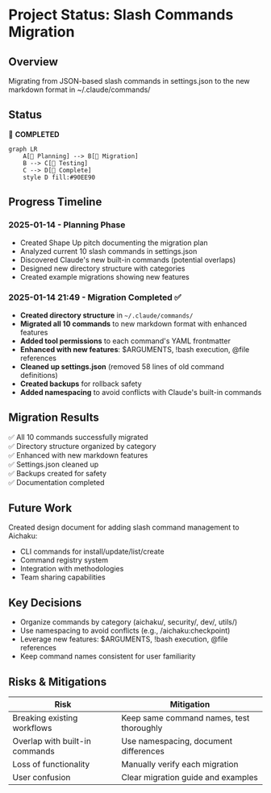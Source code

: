 # Project Status: Slash Commands Migration

## Overview

Migrating from JSON-based slash commands in settings.json to the new markdown
format in ~/.claude/commands/

## Status

🍃 **COMPLETED**

```mermaid
graph LR
    A[🌱 Planning] --> B[🌿 Migration]
    B --> C[🌳 Testing]
    C --> D[🍃 Complete]
    style D fill:#90EE90
```

## Progress Timeline

### 2025-01-14 - Planning Phase

- Created Shape Up pitch documenting the migration plan
- Analyzed current 10 slash commands in settings.json
- Discovered Claude's new built-in commands (potential overlaps)
- Designed new directory structure with categories
- Created example migrations showing new features

### 2025-01-14 21:49 - Migration Completed ✅

- **Created directory structure** in `~/.claude/commands/`
- **Migrated all 10 commands** to new markdown format with enhanced features
- **Added tool permissions** to each command's YAML frontmatter
- **Enhanced with new features**: $ARGUMENTS, !bash execution, @file references
- **Cleaned up settings.json** (removed 58 lines of old command definitions)
- **Created backups** for rollback safety
- **Added namespacing** to avoid conflicts with Claude's built-in commands

## Migration Results

✅ All 10 commands successfully migrated\
✅ Directory structure organized by category\
✅ Enhanced with new markdown features\
✅ Settings.json cleaned up\
✅ Backups created for safety\
✅ Documentation completed

## Future Work

Created design document for adding slash command management to Aichaku:

- CLI commands for install/update/list/create
- Command registry system
- Integration with methodologies
- Team sharing capabilities

## Key Decisions

- Organize commands by category (aichaku/, security/, dev/, utils/)
- Use namespacing to avoid conflicts (e.g., /aichaku:checkpoint)
- Leverage new features: $ARGUMENTS, !bash execution, @file references
- Keep command names consistent for user familiarity

## Risks & Mitigations

| Risk                           | Mitigation                               |
| ------------------------------ | ---------------------------------------- |
| Breaking existing workflows    | Keep same command names, test thoroughly |
| Overlap with built-in commands | Use namespacing, document differences    |
| Loss of functionality          | Manually verify each migration           |
| User confusion                 | Clear migration guide and examples       |

